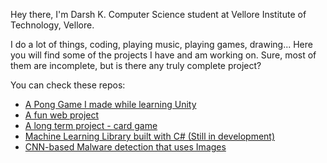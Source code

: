 Hey there, I'm Darsh K. Computer Science student at Vellore Institute of Technology, Vellore.

I do a lot of things, coding, playing music, playing games, drawing...
Here you will find some of the projects I have and am working on. Sure, most of them are incomplete, but is there any truly complete project?

You can check these repos:

- [A Pong Game I made while learning Unity](https://github.com/DarshK35/DPong)
- [A fun web project](https://github.com/DarshK35/CV-Project)
- [A long term project - card game](https://github.com/DarshK35/Kalashnikov-Card-Game)
- [Machine Learning Library built with C# (Still in development)](https://github.com/DarshK35/ml-implementation-cs)
- [CNN-based Malware detection that uses Images](https://github.com/DarshK35/malware-detect-ml)
